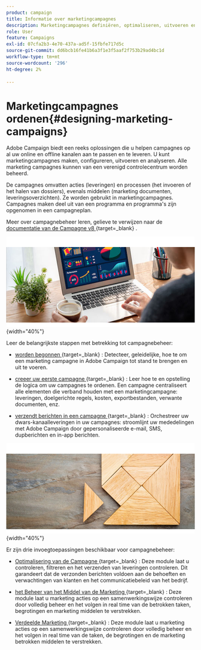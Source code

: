 ```yaml
---
product: campaign
title: Informatie over marketingcampagnes
description: Marketingcampagnes definiëren, optimaliseren, uitvoeren en analyseren
role: User
feature: Campaigns
exl-id: 07cfa2b3-4e70-437a-ad5f-15fbfe717d5c
source-git-commit: dd6bcb16fe41b6a3f1e3f5aaf2f753b29ad4bc1d
workflow-type: tm+mt
source-wordcount: '296'
ht-degree: 2%

---
```


# Marketingcampagnes ordenen{#designing-marketing-campaigns}

Adobe Campaign biedt een reeks oplossingen die u helpen campagnes op al uw online en offline kanalen aan te passen en te leveren. U kunt marketingcampagnes maken, configureren, uitvoeren en analyseren. Alle marketing campagnes kunnen van een verenigd controlecentrum worden beheerd.

De campagnes omvatten acties (leveringen) en processen (het invoeren of het halen van dossiers), evenals middelen (marketing documenten, leveringsoverzichten). Ze worden gebruikt in marketingcampagnes. Campagnes maken deel uit van een programma en programma&#39;s zijn opgenomen in een campagneplan.

Meer over campagnebeheer leren, gelieve te verwijzen naar de [ documentatie van de Campagne v8 ](https://experienceleague.adobe.com/docs/campaign/campaign-v8/campaigns/campaigns.html){target=_blank} .

![](assets/do-not-localize/campaign.jpg){width="40%"}

Leer de belangrijkste stappen met betrekking tot campagnebeheer:

* [ worden begonnen ](https://experienceleague.adobe.com/docs/campaign/automation/campaign-orchestration/set-up-campaigns.html){target=_blank} : Detecteer, geleidelijke, hoe te om een marketing campagne in Adobe Campaign tot stand te brengen en uit te voeren.

* [ creeer uw eerste campagne ](https://experienceleague.adobe.com/docs/campaign/automation/campaign-orchestration/marketing-campaign-create.html){target=_blank} : Leer hoe te en opstelling de logica om uw campagnes te ordenen. Een campagne centraliseert alle elementen die verband houden met een marketingcampagne: leveringen, doelgerichte regels, kosten, exportbestanden, verwante documenten, enz.

* [ verzendt berichten in een campagne ](https://experienceleague.adobe.com/docs/campaign/automation/campaign-orchestration/marketing-campaign-deliveries.html){target=_blank} : Orchestreer uw dwars-kanaalleveringen in uw campagnes: stroomlijnt uw mededelingen met Adobe Campaign door gepersonaliseerde e-mail, SMS, dupberichten en in-app berichten.

![](assets/do-not-localize/add-on.jpg){width="40%"}

Er zijn drie invoegtoepassingen beschikbaar voor campagnebeheer:

* [ Optimalisering van de Campagne ](https://experienceleague.adobe.com/docs/campaign/automation/campaign-optimization/campaign-typologies.html){target=_blank} : Deze module laat u controleren, filtreren en het verzenden van leveringen controleren. Dit garandeert dat de verzonden berichten voldoen aan de behoeften en verwachtingen van klanten en het communicatiebeleid van het bedrijf.

* [ het Beheer van het Middel van de Marketing ](https://experienceleague.adobe.com/docs/campaign/automation/mrm/about-marketing-resource-management.html){target=_blank} : Deze module laat u marketing acties op een samenwerkingswijze controleren door volledig beheer en het volgen in real time van de betrokken taken, begrotingen en marketing middelen te verstrekken.

* [ Verdeelde Marketing ](https://experienceleague.adobe.com/docs/campaign/automation/distributed-marketing/about-distributed-marketing.html){target=_blank} : Deze module laat u marketing acties op een samenwerkingswijze controleren door volledig beheer en het volgen in real time van de taken, de begrotingen en de marketing betrokken middelen te verstrekken.

<!--

Adobe Campaign lets you define, optimize, execute and analyze communications and marketing campaigns. Adobe Campaign acts like a unified order and execution center for marketing strategies. For more on this, refer to [Access campaigns](../../distributed/using/accessing-campaigns.md) and [Create marketing campaigns](../../campaign/using/setting-up-marketing-campaigns.md).

In addition, the **Marketing Resource Management (MRM)** module lets you control marketing actions in a collaborative mode by providing complete management and real-time tracking of the tasks, budgets and marketing resources involved. The Marketing Resource Management lets you optimize and regulate the management of internal and external processes, resources and marketing campaigns, as well as third party relations (agencies, printers, etc.). For more on this, refer to [this section](../../mrm/using/about-marketing-resource-management.md).

>[!NOTE]
>
>For more on the Adobe Campaign core functionalities, refer t [this section](../../platform/using/about-adobe-campaign-classic.md) section.  
>Capabilities related to population targeting, message personalization and message delivery on the various channels are detailed in [this section](../../delivery/using/steps-about-delivery-creation-steps.md).

![](assets/do-not-localize/how-to-video.png) [Discover marketing campaigns keys concepts in video](#video)

## Core concepts {#core-concepts}

The following concepts need to be known in the context of Campaign:

* **Campaign**

  A campaign centralizes all the elements related to a marketing campaign: deliveries, targeting rules, costs, export files, related documents, etc. Each campaign is attached to a program.

  For more on this, refer to [Adding a campaign](../../campaign/using/setting-up-marketing-campaigns.md#adding-a-campaign).

* **Program**

  A program lets you define marketing actions for a calendar period: launch, canvassing, loyalty, etc. Each program contains campaigns linked to a calendar, which provides an overall view.

* **Plan**

  The marketing plan can contain multiple programs. It is linked to a calendar period, has an allocated budget and can also be linked up to documents and objectives.

  For more on this, refer to [Campaign calendar](../../campaign/using/accessing-marketing-campaigns.md#campaign-calendar).

* **Workflow**

  A campaign workflow contains the same activities as for all workflows but is specific to the campaign. It enables you to create and configure deliveries for all available channels.

  For more on this, refer to [this section](../../campaign/using/marketing-campaign-deliveries.md#building-the-main-target-in-a-workflow).

* **Objectives**

  Within the campaign, program or plan, you can state a list of objectives. These are quantified values to be reached. At the end of the campaign, program or plan, the MRM module lets you compare the objectives and results in dedicated reports.

* **Delivery outline**

  A delivery outline is a structured description of a delivery. Every delivery can refer to a delivery outline which contains, for example, the related offers, documents to be attached, or a link to stores. An offer can be referenced in the delivery according to the delivery outline selected.

  For more on this, refer to [this section](../../campaign/using/marketing-campaign-deliveries.md#associating-and-structuring-resources-linked-via-a-delivery-outline).

## Tutorial {#video}

This video presents the key concepts of marketing campaigns.

>[!VIDEO](https://video.tv.adobe.com/v/35131?quality=12)

Additional Campaign Classic how-to videos are available [here](https://experienceleague.adobe.com/docs/campaign-classic-learn/tutorials/overview.html).

-->